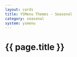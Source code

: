 ```yaml
---
layout: cards
title: YSMenu Themes - Seasonal
category: seasonal
system: ysmenu
---
```


# {{ page.title }}
